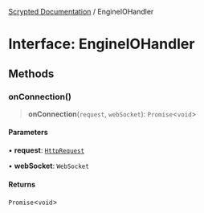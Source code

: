 [Scrypted Documentation](../globals.md) / EngineIOHandler

# Interface: EngineIOHandler

## Methods

### onConnection()

> **onConnection**(`request`, `webSocket`): `Promise`\<`void`\>

#### Parameters

• **request**: [`HttpRequest`](HttpRequest.md)

• **webSocket**: `WebSocket`

#### Returns

`Promise`\<`void`\>
